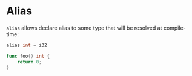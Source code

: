 # Alias
`alias` allows declare alias to some type that will be resolved at compile-time:
```go 
alias int = i32

func foo() int {
    return 0;
}
```

